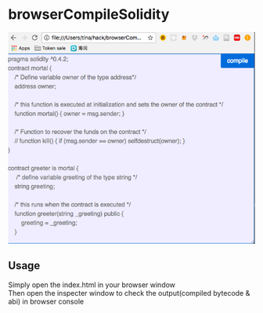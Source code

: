 # browserCompileSolidity
![demo img](img/demo.png)

## Usage
Simply open the index.html in your browser window<br>
Then open the inspecter window to check the output(compiled bytecode & abi) in browser console 
